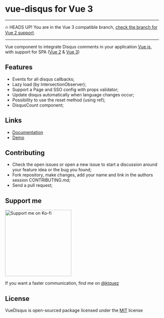 # vue-disqus for Vue 3

---
🔥 HEADS UP! You are in the Vue 3 compatible branch, [check the branch for Vue 2 support](https://github.com/ktquez/vue-disqus).

---

Vue component to integrate Disqus comments in your application [Vue.js](http://vuejs.org/), with support for SPA ([Vue 2](https://github.com/ktquez/vue-disqus/tree/master) & [Vue 3](https://github.com/ktquez/vue-disqus/tree/next))

## Features

- Events for all disqus callbacks;
- Lazy load (by IntersectionObserver);
- Support a Page and SSO config with props validator;
- Update disqus automatically when language changes occur;
- Possibility to use the reset method (using ref);
- DisqusCount component;
## Links

- [Documentation](https://ktquez.github.io/vue-disqus)
- [Demo](https://vue-disqus.surge.sh/)

## Contributing

- Check the open issues or open a new issue to start a discussion around your feature idea or the bug you found;
- Fork repository, make changes, add your name and link in the authors session CONTRIBUTING.md;
- Send a pull request;

## Support me

<a href="https://ko-fi.com/O5O31PRAX" target="_blank" aria-label="Support me on Ko-fi">
  <img src="https://www.ko-fi.com/img/githubbutton_sm.svg" alt="Support me on Ko-fi" style="width: 217px !important;" >
</a>

<br> 

If you want a faster communication, find me on [@ktquez](https://twitter.com/ktquez)

## License

VueDisqus is open-sourced package licensed under the [MIT](https://github.com/ktquez/vue-disqus/blob/master/LICENSE) license
